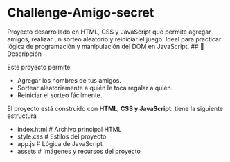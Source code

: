 <h1> Challenge-Amigo-secret </h1>
Proyecto desarrollado en HTML, CSS y JavaScript que permite agregar amigos, realizar un sorteo aleatorio y reiniciar el juego. Ideal para practicar lógica de programación y manipulación del DOM en JavaScript.
## 📌 Descripción

Este proyecto permite:
- Agregar los nombres de tus amigos.
- Sortear aleatoriamente a quién le toca regalar a quién.
- Reiniciar el sorteo fácilmente.

El proyecto está construido con **HTML, CSS y JavaScript**. tiene la siguiente estructura
- index.html       # Archivo principal HTML
- style.css        # Estilos del proyecto
- app.js           # Lógica de JavaScript
- assets           # Imágenes y recursos del proyecto

